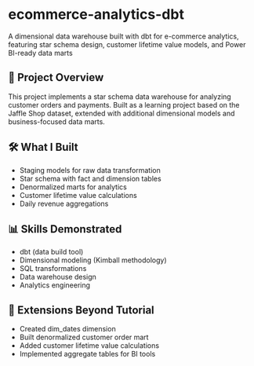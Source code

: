 # ecommerce-analytics-dbt
A dimensional data warehouse built with dbt for e-commerce analytics, featuring star schema design, customer lifetime value models, and Power BI-ready data marts

## 🎯 Project Overview
This project implements a star schema data warehouse for analyzing customer orders and payments. Built as a learning project based on the Jaffle Shop dataset, extended with additional dimensional models and business-focused data marts.

## 🛠️ What I Built
- Staging models for raw data transformation
- Star schema with fact and dimension tables
- Denormalized marts for analytics
- Customer lifetime value calculations
- Daily revenue aggregations

## 📊 Skills Demonstrated
- dbt (data build tool)
- Dimensional modeling (Kimball methodology)
- SQL transformations
- Data warehouse design
- Analytics engineering

## 🚀 Extensions Beyond Tutorial
- Created dim_dates dimension
- Built denormalized customer order mart
- Added customer lifetime value calculations
- Implemented aggregate tables for BI tools
